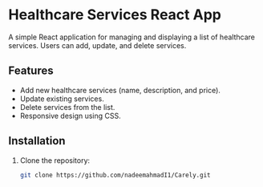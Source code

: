 # Healthcare Services React App

A simple React application for managing and displaying a list of healthcare services. Users can add, update, and delete services.

## Features
- Add new healthcare services (name, description, and price).
- Update existing services.
- Delete services from the list.
- Responsive design using CSS.

## Installation

1. Clone the repository:

   ```bash
   git clone https://github.com/nadeemahmadI1/Carely.git
